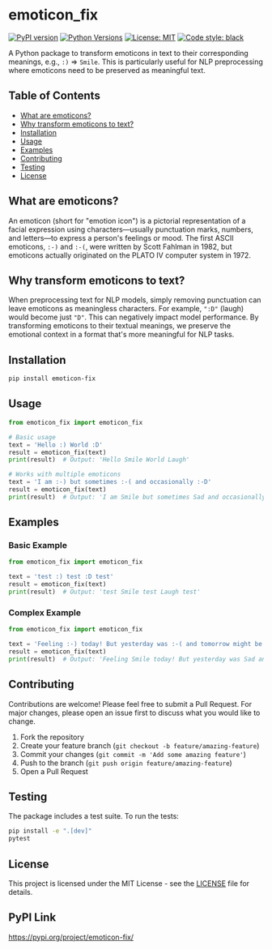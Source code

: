# emoticon_fix

[![PyPI version](https://badge.fury.io/py/emoticon-fix.svg?t=20250410)](https://badge.fury.io/py/emoticon-fix)
[![Python Versions](https://img.shields.io/pypi/pyversions/emoticon-fix.svg)](https://pypi.org/project/emoticon-fix/)
[![License: MIT](https://img.shields.io/badge/License-MIT-yellow.svg)](https://opensource.org/licenses/MIT)
[![Code style: black](https://img.shields.io/badge/code%20style-black-000000.svg)](https://github.com/psf/black)

A Python package to transform emoticons in text to their corresponding meanings, e.g., `:)` => `Smile`. This is particularly useful for NLP preprocessing where emoticons need to be preserved as meaningful text.

## Table of Contents

- [What are emoticons?](#what-are-emoticons)
- [Why transform emoticons to text?](#why-transform-emoticons-to-text)
- [Installation](#installation)
- [Usage](#usage)
- [Examples](#examples)
- [Contributing](#contributing)
- [Testing](#testing)
- [License](#license)

## What are emoticons?

An emoticon (short for "emotion icon") is a pictorial representation of a facial expression using characters—usually punctuation marks, numbers, and letters—to express a person's feelings or mood. The first ASCII emoticons, `:-)` and `:-(`, were written by Scott Fahlman in 1982, but emoticons actually originated on the PLATO IV computer system in 1972.

## Why transform emoticons to text?

When preprocessing text for NLP models, simply removing punctuation can leave emoticons as meaningless characters. For example, `":D"` (laugh) would become just `"D"`. This can negatively impact model performance. By transforming emoticons to their textual meanings, we preserve the emotional context in a format that's more meaningful for NLP tasks.

## Installation

```bash
pip install emoticon-fix
```

## Usage

```python
from emoticon_fix import emoticon_fix

# Basic usage
text = 'Hello :) World :D'
result = emoticon_fix(text)
print(result)  # Output: 'Hello Smile World Laugh'

# Works with multiple emoticons
text = 'I am :-) but sometimes :-( and occasionally :-D'
result = emoticon_fix(text)
print(result)  # Output: 'I am Smile but sometimes Sad and occasionally Laugh'
```

## Examples

### Basic Example
```python
from emoticon_fix import emoticon_fix

text = 'test :) test :D test'
result = emoticon_fix(text)
print(result)  # Output: 'test Smile test Laugh test'
```

### Complex Example
```python
from emoticon_fix import emoticon_fix

text = 'Feeling :-) today! But yesterday was :-( and tomorrow might be :-D'
result = emoticon_fix(text)
print(result)  # Output: 'Feeling Smile today! But yesterday was Sad and tomorrow might be Laugh'
```

## Contributing

Contributions are welcome! Please feel free to submit a Pull Request. For major changes, please open an issue first to discuss what you would like to change.

1. Fork the repository
2. Create your feature branch (`git checkout -b feature/amazing-feature`)
3. Commit your changes (`git commit -m 'Add some amazing feature'`)
4. Push to the branch (`git push origin feature/amazing-feature`)
5. Open a Pull Request

## Testing

The package includes a test suite. To run the tests:

```bash
pip install -e ".[dev]"
pytest
```

## License

This project is licensed under the MIT License - see the [LICENSE](LICENSE) file for details.

## PyPI Link

https://pypi.org/project/emoticon-fix/
